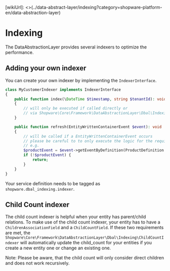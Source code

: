 [wikiUrl]: <>(../data-abstract-layer/indexing?category=shopware-platform-en/data-abstraction-layer)

# Indexing

The DataAbstractionLayer provides several indexers to optimize the performance.

## Adding your own indexer

You can create your own indexer by implementing the `IndexerInterface`.

```php
class MyCustomerIndexer implements IndexerInterface
{
    public function index(\DateTime $timestamp, string $tenantId): void
    {
        // will only be executed if called directly or
        // via Shopware\Core\Framework\DataAbstractionLayer\Dbal\Indexing\IndexerRegistry->index()
    }

    public function refresh(EntityWrittenContainerEvent $event): void
    {
        // will be called if a EntityWrittenContainerEvent occurs
        // please be careful to to only execute the logic for the required entites
        // e.g.
        $productEvent = $event->getEventByDefinition(ProductDefinition::class);
        if (!$productEvent) {
            return;
        }
    }
}
```

Your service definition needs to be tagged as
`shopware.dbal_indexing.indexer`.

## Child Count indexer

The child count indexer is helpful when your entity has parent/child relations.
To make use of the child count indexer, your entity has to have a `ChildrenAssociationField`
and a `ChildCountField`. If these two requirements are met, the
`Shopware\Core\Framework\DataAbstractionLayer\Dbal\Indexing\ChildCountIndexer` will automatically update
the child_count for your entities if you create a new entity one or change an existing one.

Note: Please be aware, that the child count will only consider direct children 
and does not work recursively.
